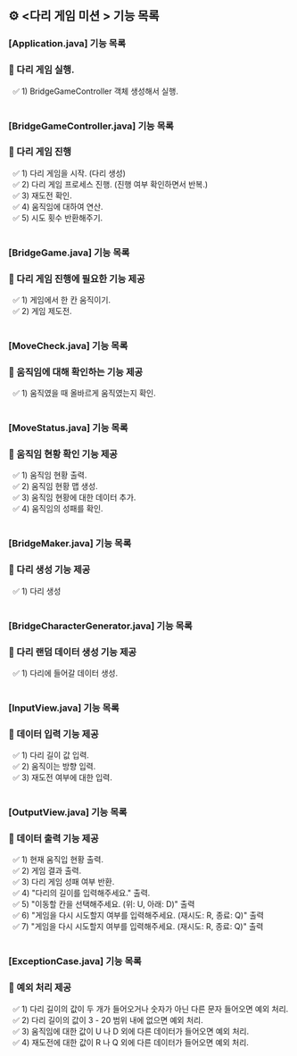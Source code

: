 ## ⚙ <다리 게임 미션 > 기능 목록

### [Application.java] 기능 목록 <br>
### **📌 다리 게임 실행.**
&nbsp; ✅ 1) BridgeGameController 객체 생성해서 실행. <br><br>

### [BridgeGameController.java] 기능 목록 <br>
### **📌 다리 게임 진행**
&nbsp; ✅ 1) 다리 게임을 시작. (다리 생성) <br>
&nbsp; ✅ 2) 다리 게임 프로세스 진행. (진행 여부 확인하면서 반복.)<br>
&nbsp; ✅ 3) 재도전 확인. <br>
&nbsp; ✅ 4) 움직임에 대하여 연산. <br>
&nbsp; ✅ 5) 시도 횟수 반환해주기. <br><br>


### [BridgeGame.java] 기능 목록 <br>
### **📌 다리 게임 진행에 필요한 기능 제공**
&nbsp; ✅ 1) 게임에서 한 칸 움직이기.<br>
&nbsp; ✅ 2) 게임 제도전.<br><br>

### [MoveCheck.java] 기능 목록 <br>
### **📌 움직임에 대해 확인하는 기능 제공**
&nbsp; ✅ 1) 움직였을 때 올바르게 움직였는지 확인.<br><br>


### [MoveStatus.java] 기능 목록 <br>
### **📌 움직임 현황 확인 기능 제공**
&nbsp; ✅ 1) 움직임 현황 출력.<br>
&nbsp; ✅ 2) 움직임 현황 맵 생성.<br>
&nbsp; ✅ 3) 움직임 현황에 대한 데이터 추가.<br>
&nbsp; ✅ 4) 움직임의 성패를 확인. <br><br>

### [BridgeMaker.java] 기능 목록 <br>
### **📌 다리 생성 기능 제공**
&nbsp; ✅ 1) 다리 생성<br><br>

### [BridgeCharacterGenerator.java] 기능 목록 <br>
### **📌 다리 랜덤 데이터 생성 기능 제공**
&nbsp; ✅ 1) 다리에 들어갈 데이터 생성.<br><br>

### [InputView.java] 기능 목록 <br>
### **📌 데이터 입력 기능 제공**
&nbsp; ✅ 1) 다리 길이 값 입력.<br>
&nbsp; ✅ 2) 움직이는 방향 입력.<br>
&nbsp; ✅ 3) 재도전 여부에 대한 입력.<br><br>

### [OutputView.java] 기능 목록 <br>
### **📌 데이터 출력 기능 제공**
&nbsp; ✅ 1) 현재 움직입 현황 출력.<br>
&nbsp; ✅ 2) 게임 결과 출력.<br>
&nbsp; ✅ 3) 다리 게임 성패 여부 반환. <br>
&nbsp; ✅ 4) "다리의 길이를 입력해주세요." 출력. <br>
&nbsp; ✅ 5) "이동할 칸을 선택해주세요. (위: U, 아래: D)" 출력 <br>
&nbsp; ✅ 6) "게임을 다시 시도할지 여부를 입력해주세요. (재시도: R, 종료: Q)" 출력 <br>
&nbsp; ✅ 7) "게임을 다시 시도할지 여부를 입력해주세요. (재시도: R, 종료: Q)" 출력 <br><br>


### [ExceptionCase.java] 기능 목록 <br>
### **📌 예외 처리 제공**
&nbsp; ✅ 1) 다리 길이의 값이 두 개가 들어오거나 숫자가 아닌 다른 문자 들어오면 예외 처리. <br>
&nbsp; ✅ 2) 다리 길이의 값이 3 - 20 범위 내에 없으면 예외 처리. <br>
&nbsp; ✅ 3) 움직임에 대한 값이 U 나 D 외에 다른 데이터가 들어오면 예외 처리. <br>
&nbsp; ✅ 4) 재도전에 대한 값이 R 나 Q 외에 다른 데이터가 들어오면 예외 처리. <br>
